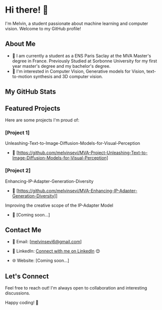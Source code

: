 # Hi there! 👋

I'm Melvin, a student passionate about machine learning and computer vision. Welcome to my GitHub profile!

## About Me

- 💼 I am currently a student as a ENS Paris Saclay at the MVA Master's degree in France. Previously Studied at Sorbonne University for my first year master's degree and my bachelor's degree.
- 🤔 I'm interested in Computer Vision, Generative models for Vision, text-to-motion synthesis and 3D computer vision.

## My GitHub Stats

## Featured Projects

Here are some projects I'm proud of:

### [Project 1]

Unleashing-Text-to-Image-Diffusion-Models-for-Visual-Perception
- 🔗 [https://github.com/melvinsevi/MVA-Project-Unleashing-Text-to-Image-Diffusion-Models-for-Visual-Perception]

### [Project 2]

Enhancing-IP-Adapter-Generation-Diversity
- 🔗 [https://github.com/melvinsevi/MVA-Enhancing-IP-Adapter-Generation-Diversity]]

Improving the creative scope of the IP-Adapter Model

- 🔗 [Coming soon...]


## Contact Me

- 📧 Email: [melvinsevi6@gmail.com]
- 💼 LinkedIn: [Connect with me on LinkedIn](https://www.linkedin.com/in/melvin-sevi-ens-mva-6660b0209/) 😊

- 🌐 Website: [Coming soon...]

## Let's Connect

Feel free to reach out! I'm always open to collaboration and interesting discussions.

Happy coding! 🚀
